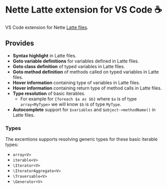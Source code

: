 # Nette Latte extension for VS Code ☕

VS Code extension for Nette [Latte files](https://latte.nette.org/).

## Provides
- **Syntax highlight** in Latte files.
- **Goto variable definitions** for variables defined in Latte files.
- **Goto class definition** of typed variables in Latte files.
- **Goto method definition** of methods called on typed variables in Latte files.
- **Hover information** containing type of variables in Latte files.
- **Hover information** containing return type of method calls in Latte files.
- **Type resolution** of basic iterables.
  - For example for `{foreach $a as $b}` where `$a` is of type `array<MyType>` we will know `$b` is of type `MyType`.
- **Autocomplete** support for `$variables` and `$object->methodName()` in Latte files.

### Types
The excentions supports resolving generic types for these basic iterable types:
- `array<V>`
- `iterable<V>`
- `\Iterator<V>`
- `\IteratorAggregate<V>`
- `\Traversable<V>`
- `\Generator<V>`
